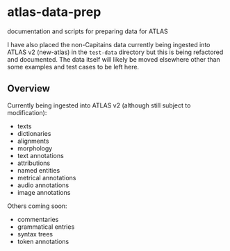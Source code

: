 # atlas-data-prep

documentation and scripts for preparing data for ATLAS


I have also placed the non-Capitains data currently being ingested into ATLAS v2 (new-atlas) in the `test-data` directory but this is being refactored and documented. The data itself will likely be moved elsewhere other than some examples and test cases to be left here.


## Overview

Currently being ingested into ATLAS v2 (although still subject to modification):

* texts
* dictionaries
* alignments
* morphology
* text annotations
* attributions
* named entities
* metrical annotations
* audio annotations
* image annotations

Others coming soon:

* commentaries
* grammatical entries
* syntax trees
* token annotations
